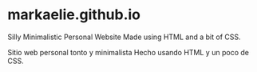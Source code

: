 # markaelie.github.io
Silly Minimalistic Personal Website
Made using HTML and a bit of CSS.

Sitio web personal tonto y minimalista
Hecho usando HTML y un poco de CSS.
